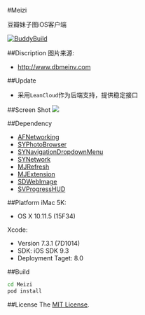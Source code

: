 #Meizi

豆瓣妹子图iOS客户端

[![BuddyBuild](https://dashboard.buddybuild.com/api/statusImage?appID=5775d6c1492bcb0100162e03&branch=master&build=latest)](https://dashboard.buddybuild.com/apps/5775d6c1492bcb0100162e03/build/latest)

##Discription
图片来源:

- http://www.dbmeinv.com

##Update

- 采用`LeanCloud`作为后端支持，提供稳定接口

##Screen Shot
![](https://raw.githubusercontent.com/Sunnyyoung/Meizi/master/ScreenShot/One.png)

##Dependency
- [AFNetworking](https://github.com/AFNetworking/AFNetworking)
- [SYPhotoBrowser](https://github.com/Sunnyyoung/SYPhotoBrowser)
- [SYNavigationDropdownMenu](https://github.com/Sunnyyoung/SYNavigationDropdownMenu)
- [SYNetwork](https://github.com/Sunnyyoung/SYNetwork)
- [MJRefresh](https://github.com/CoderMJLee/MJRefresh)
- [MJExtension](https://github.com/CoderMJLee/MJExtension)
- [SDWebImage](https://github.com/rs/SDWebImage)
- [SVProgressHUD](https://github.com/TransitApp/SVProgressHUD)

##Platform
iMac 5K:

- OS X 10.11.5 (15F34)

Xcode:

- Version 7.3.1 (7D1014)
- SDK: iOS SDK 9.3
- Deployment Taget: 8.0

##Build
```bash
cd Meizi
pod install
```

##License
The [MIT License](LICENSE).
